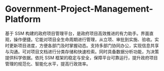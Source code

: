 # Government-Project-Management-Platform
基于 SSM 构建的政府项目管理平台，是政府项目高效推进的有力助手。界面直观，操作便捷。它能对项目全生命周期进行管理，从立项、审批到实施、验收。实时更新项目进度，方便各部门及时掌握动态。支持多部门协同办公，实现信息共享与沟通。可对项目文档进行分类存储和快速检索。同时具备数据分析功能，为决策提供科学依据。依托 SSM 框架的稳定与安全，保障平台可靠运行，提升政府项目管理的规范化、智能化水平，提高行政效率。 
